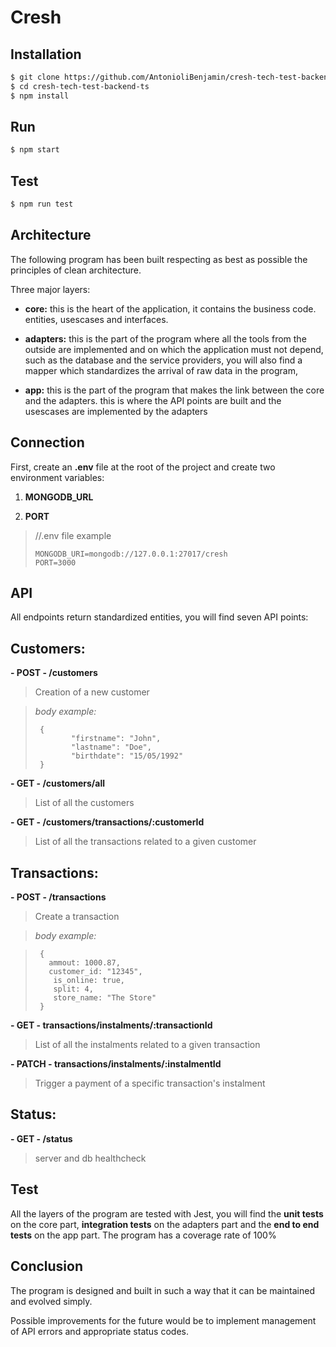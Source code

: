 # Cresh

## Installation

```bash
$ git clone https://github.com/AntonioliBenjamin/cresh-tech-test-backend-ts.git
$ cd cresh-tech-test-backend-ts
$ npm install
```
 ## Run 
```bash
$ npm start
```

 ## Test

```bash
$ npm run test
```

## Architecture

The following program has been built respecting as best as possible the principles of clean architecture.

Three major layers:

- **core:** this is the heart of the application, it contains the business code. entities, usescases and interfaces.

- **adapters:** this is the part of the program where all the tools from the outside are implemented and on which the application must not depend, such as the database and the service providers, you will also find a mapper which standardizes the arrival of raw data in the program, 

- **app:** this is the part of the program that makes the link between the core and the adapters. this is where the API points are built and the usescases are implemented by the adapters

## Connection

First, create an **.env** file at the root of the project and create two environment variables:

 1. **MONGODB_URL**
    
 2. **PORT**

  


 

>    //.env file example
>    
>     MONGODB_URI=mongodb://127.0.0.1:27017/cresh
>     PORT=3000

    
    

## API
  
All endpoints return standardized entities,  you will find seven API points:

## **Customers:**

 **- POST - /customers**
 

>   Creation of a new customer

>    *body example:*
>    
>      {
>             "firstname": "John",
>             "lastname": "Doe",
>             "birthdate": "15/05/1992"
>      }

 

**- GET - /customers/all**


> List of all the customers

 **- GET - /customers/transactions/:customerId**
 

>    List of all the transactions related to a given customer

## **Transactions:**

 **- POST - /transactions**

 

> Create a transaction


>*body example:*


>      { 
>        ammout: 1000.87, 
>        customer_id: "12345", 
>         is_online: true,
>         split: 4,
>         store_name: "The Store"
>      }

 **- GET - transactions/instalments/:transactionId**

>    List of all the instalments related to a given transaction

 **- PATCH - transactions/instalments/:instalmentId**
 

>    Trigger a payment of a specific transaction's instalment

## **Status:**

**- GET - /status**

> server and db healthcheck 

  

## Test
  
All the layers of the program are tested with Jest, you will find the **unit tests** on the core part, **integration tests** on the adapters part and the **end to end tests** on the app part.  The program has a coverage rate of 100%


## Conclusion

The program is designed and built in such a way that it can be maintained and evolved simply.

Possible improvements for the future would be to implement management of API errors and appropriate status codes.
